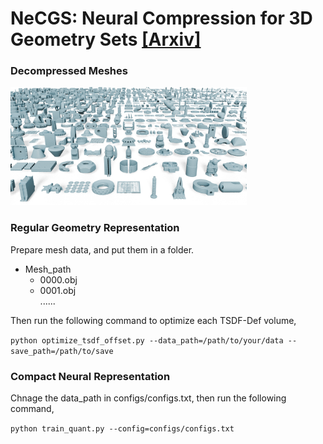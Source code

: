 # NeCGS: Neural Compression for 3D Geometry Sets [[Arxiv]](https://arxiv.org/abs/2405.15034)
### Decompressed Meshes   
<div class="container">
<div class="row">
<div class="col-12 text-center" id="pipeline">
<img src='img/thingi.png' width=75%> 
</div>
</div>
</div>  

### Regular Geometry Representation

Prepare mesh data, and put them in a folder.

- Mesh_path
  - 0000.obj   
  - 0001.obj   
    ......

Then run the following command to optimize each TSDF-Def volume,

`python optimize_tsdf_offset.py --data_path=/path/to/your/data --save_path=/path/to/save`

### Compact Neural Representation

Chnage the data_path in configs/configs.txt, then run the following command,

`python train_quant.py --config=configs/configs.txt`
